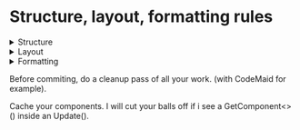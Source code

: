 # Structure, layout, formatting rules

<details><summary>Structure</summary>
<p>

### Structure guidelines

<ul>
<li>All scripts must be under de Zetta namespaces.</li>
<li>Consider extracting helper functions into seperate helper function classes.</li>
<li>Helper classes that contain methods for a class or struct, should be named by the class name, followed by "Extensions". EG: RectTransformExtensions.</li>
<li>Helper classes that contain methods for a certain subject, EG: vector math, should be named by the subject name, followed by "f" (for functions). EG: Vectorf.</li>
<li>Respect separation of concerns.</li>
<li>Whenever possible, use a hierarchical structure when defining unique elements instead of defining singletons. EG: The gameplay layer UI controller is a field of the UIManager Singleton, instead of both being a singleton</li>
<li>Any new additions to the main scene should be prefabbed</li>
<li>Make all members as private as possible</li>
<li>Use of partial classes is encouraged</li>
</ul>

</p>
</details>

<details><summary>Layout</summary>
<p>

>Members are first ordered in types, secondly in static to non-static, and the thirdly by access modifier groups.

## Type order

Types should be grouped in this order.

```
Const fields
Readonly fields
Fields
Constructors
Destructors
Delegates
Events
Enums
Interfaces
Properties
Indexers
Methods
Structs
Classes
```

## Access modifiers 

Member group should be grouped in this order.

```
Public
Protected
Internal
Private
```

## Grouping

Non const or readonly fields with the same access modifier may be grouped together.
Dont forget to group types together.


<details><summary>EG</summary>
<p>

## :x: Incorrect:

> This example breaks 3 rules.

<ol>
<li>Types are not grouped properly</li>
<li>Non-static fields were placed before the static field,</li>
<li>Fields with different access modifiers are mixed together</li>
</ol>

```csharp
public class ClassA : BaseClassA, InterfaceA
{
    public Complex fieldB;
    public Simple fieldA;
    public Complex fieldC;
    private Complex FieldD;
    
    private Complex fieldE;
    private static Simple fieldF;

    public ClassA() 
    {
    }
}
```

## :heavy_check_mark: Correct:

> This example breaks no rules

```csharp
public class ClassA : BaseClassA, InterfaceA
{
    private static Complex FieldD;

    public static Simple fieldA;
    public Complex fieldB;
    public Complex fieldC;
    
    private Complex fieldE;
    private Simple fieldF;

    public ClassA() 
    {
    }
}
```

</p>
</details>

</p>
</details>

<details><summary>Formatting</summary>
<p>

## Naming and casing

|Type|Case|Notes|Example|
|---|---|-----|---|
|Const fields|UPPER_CASE_SNAKE_CASE|None|public const float CONST_EXAMPLE = 1f;|
|Readonly fields|camelCase|None|public readonly float readonlyExample;|
|Fields|camelCase|None|public float fieldExample;|
|Constructors|PascalCase|None|public Constructor()|
|Destructors|PascalCase|None|public ~Destructor()|
|Delegates|PascalCase|Append "Delegate"|public delegate void ExampleOfDelegate()|
|Events|PascalCase|Prepend the event type|public static ExampleOfDelegate ClickF10|
|Enums|PascalCase|Constant groups must also use PascalCase|enum ExampleEnum|
|Interfaces|PascalCase|Prepend a 'I'|public interface IExampleInterface|
|Properties|PascalCase|None|public int Age {get; set;}|
|Indexers|None|None|public int this[int value]|
|Methods|PascalCase|None|public void DoSomething()|
|Structs|PascalCase|None|public struct StructExample|
|Classes|PascalCase|None|public class ClassExample|

<br>

## Scopes

>A general rule for scoping is you should open and close brackets with a new line

<br>

### If statements

<p>One line if statements are not allowed.
This is for the sake of readability and standardization of scopes.</p>

<details><summary>EG:</summary>
<p>

## :x: Incorrect:

```csharp
if (true) 
    DoSomething();
```

## :heavy_check_mark: Correct:

```csharp
if (true) 
{
    DoSomething();
}
```
</p>
</details>

<br>

### Methods

<p>Member methods may never use the '=>' token to define the body of the function.</p>
<details><summary>EG:</summary>
<p>

## :x: Incorrect:

```csharp
public bool MethodA() => true;

public bool MethodA() 
    => true;
```

## :heavy_check_mark: Correct:

```csharp
public bool MethodB() 
{
    return true;
}
```
</p>
</details>

<br>

### Anonymous functions

<p>Anonymous functions may use the '=>' right after the parameter list.<br>
Then open brackets as usual</p>

<details><summary>EG:</summary>
<p>

## :x: Incorrect:

```csharp
(float value1, float value2) => DoSomething(value1, value2);

(float value1, float value2) 
    => DoSomething(value1, value2);

(float value1, float value2) => { return DoSomething(value1, value2); }
```

## :heavy_check_mark: Correct:

```csharp
(float value1, float value2) =>
{
    return DoSomething(value1, value2);
}
```

</p>
</details>

</p>
</details>

Before commiting, do a cleanup pass of all your work. (with CodeMaid for example).

Cache your components. I will cut your balls off if i see a GetComponent<>() inside an Update().